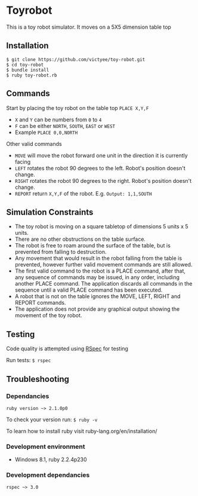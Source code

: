 # Toyrobot
This is a toy robot simulator. It moves on a 5X5 dimension table top

## Installation
    $ git clone https://github.com/victyee/toy-robot.git
    $ cd toy-robot
    $ bundle install
    $ ruby toy-robot.rb
    
## Commands
Start by placing the toy robot on the table top
    `PLACE X,Y,F`

- `X` and `Y` can be numbers from `0` to `4`
- `F` can be either `NORTH`, `SOUTH`, `EAST` or `WEST`
- Example `PLACE 0,0,NORTH`

Other valid commands
- `MOVE` will move the robot forward one unit in the direction it is currently facing
- `LEFT` rotates the robot 90 degrees to the left. Robot's position doesn't change.
- `RIGHT` rotates the robot 90 degrees to the right. Robot's position doesn't change.
- `REPORT` return `X,Y,F` of the robot. E.g. `Output: 1,1,SOUTH`


## Simulation Constraints
- The toy robot is moving on a square tabletop of dimensions 5 units x 5 units.
- There are no other obstructions on the table surface.
- The robot is free to roam around the surface of the table, but is prevented from falling to destruction.
- Any movement that would result in the robot falling from the table is prevented, however further valid movement commands are still allowed.
- The first valid command to the robot is a PLACE command, after that, any sequence of commands may be issued, in any order, including another PLACE command. The application discards all commands in the sequence until a valid PLACE command has been executed.
- A robot that is not on the table ignores the MOVE, LEFT, RIGHT and REPORT commands.
- The application does not provide any graphical output showing the movement of the toy robot.

## Testing
Code quality is attempted using [RSpec](http://rspec.info/) for testing

Run tests:
`$ rspec`

## Troubleshooting
### Dependancies
`ruby version ~> 2.1.0p0`

To check your version run:
`$ ruby -v`

To learn how to install ruby visit ruby-lang.org/en/installation/

### Development environment
- Windows 8.1, ruby 2.2.4p230

### Development dependancies
`rspec ~> 3.0`
